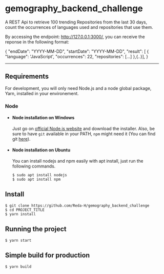 # gemography_backend_challenge

A REST Api to retrieve 100 trending Repositories from the last 30 days, count the occurrences of languages used and repositories that use them.

By accessing the endpoint: http://127.0.0.1:3000/, you can receive the reponse in the following format:

{
    "endDate": "YYYY-MM-DD",
    "startDate": "YYYY-MM-DD",
    "result": [
        {
            "language": 'JavaScript',
            "occurrences": 22,
            "repositories": [...]
        },{..}],
}

---
## Requirements

For development, you will only need Node.js and a node global package, Yarn, installed in your environement.

### Node
- #### Node installation on Windows

  Just go on [official Node.js website](https://nodejs.org/) and download the installer.
Also, be sure to have `git` available in your PATH, `npm` might need it (You can find git [here](https://git-scm.com/)).

- #### Node installation on Ubuntu

  You can install nodejs and npm easily with apt install, just run the following commands.

      $ sudo apt install nodejs
      $ sudo apt install npm

## Install

    $ git clone https://github.com/Reda-H/gemography_backend_challenge
    $ cd PROJECT_TITLE
    $ yarn install

## Running the project

    $ yarn start

## Simple build for production

    $ yarn build
